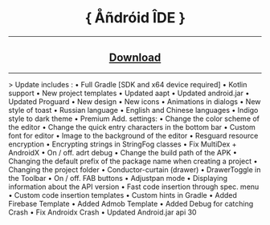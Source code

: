<h1 align=center> ｛ Åñdróid ÎDE ｝ </h1>
<hr>
<a href=https://www.mediafire.com/file/2zj82nvdz1dqotm/｛+Åñdróid+ÎDE+｝.apk/file><h2 align=center>Download</h2></a>
<hr>
> Update includes :
• Full Gradle [SDK and x64 device required]
• Kotlin support
• New project templates
• Updated aapt 
• Updated android.jar 
• Updated Proguard 
• New design 
• New icons 
• Animations in dialogs 
• New style of toast 
• Russian language
• English and Chinese languages 
• Indigo style to dark theme 
• Premium Add. settings: 
• Change the color scheme of the editor 
• Change the quick entry characters in the bottom bar
• Custom font for editor 
• Image to the background of the editor 
• Resguard resource encryption 
• Encrypting strings in StringFog classes 
• Fix MultiDex + AndroidX 
• On / off. adrt debug 
• Change the build path of the APK 
• Changing the default prefix of the package name when creating a project
• Changing the project folder 
• Conductor-curtain (drawer) 
• DrawerToggle in the Toolbar 
• On / off. FAB buttons 
• Adjustpan mode 
• Displaying information about the API version 
• Fast code insertion through spec. menu 
• Custom code insertion templates 
• Custom hints in Gradle
• Added Firebase Template
• Added Admob Template
• Added Debug for catching Crash
• Fix Androidx Crash
• Updated Android.jar api 30
